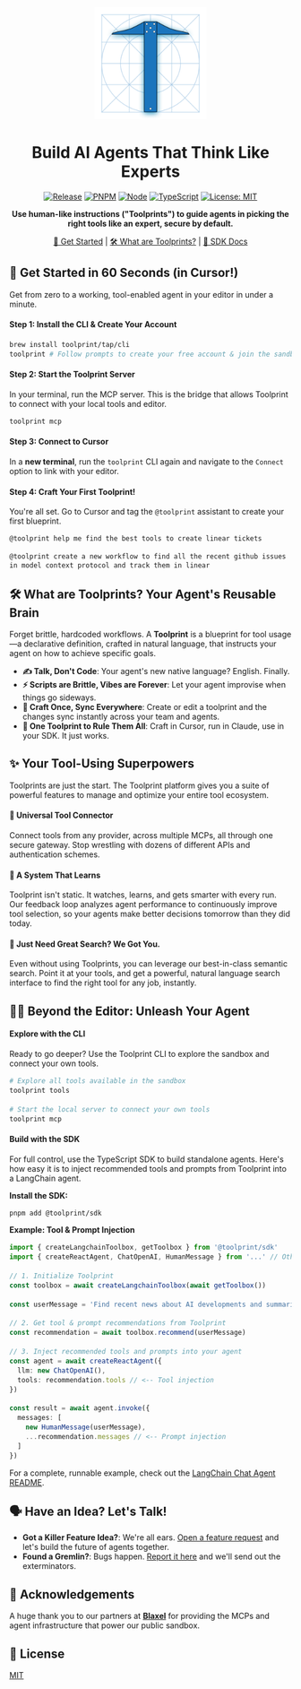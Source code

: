 <div align="center">
  <img src="../../assets/toolprint.png" alt="Toolprint Logo" width="200"/>

# Build AI Agents That Think Like Experts

[![Release](https://img.shields.io/github/v/release/toolprint/sdk-ts)](https://github.com/toolprint/sdk-ts/releases/latest)
[![PNPM](https://img.shields.io/badge/pnpm-v10.4.1-orange)](https://pnpm.io)
[![Node](https://img.shields.io/badge/node-%3E%3D22.14.0-brightgreen)](https://nodejs.org)
[![TypeScript](https://img.shields.io/badge/typescript-5.x-blue)](https://www.typescriptlang.org)
[![License: MIT](https://img.shields.io/badge/License-MIT-yellow.svg)](LICENSE)

**Use human-like instructions ("Toolprints") to guide agents in picking the right tools like an expert, secure by default.**

[🚀 Get Started](#-get-started-in-60-seconds-in-cursor) | [🛠️ What are Toolprints?](#-what-are-toolprints-your-agents-reusable-brain) | [📖 SDK Docs](docs/apiSpec.md)

</div>

## 🚀 Get Started in 60 Seconds (in Cursor!)

Get from zero to a working, tool-enabled agent in your editor in under a minute.

#### Step 1: Install the CLI & Create Your Account

```bash
brew install toolprint/tap/cli
toolprint # Follow prompts to create your free account & join the sandbox
```

#### Step 2: Start the Toolprint Server

In your terminal, run the MCP server. This is the bridge that allows Toolprint to connect with your local tools and editor.

```bash
toolprint mcp
```

#### Step 3: Connect to Cursor

In a **new terminal**, run the `toolprint` CLI again and navigate to the `Connect` option to link with your editor.

#### Step 4: Craft Your First Toolprint!

You're all set. Go to Cursor and tag the `@toolprint` assistant to create your first blueprint.

```
@toolprint help me find the best tools to create linear tickets

@toolprint create a new workflow to find all the recent github issues in model context protocol and track them in linear
```

## 🛠️ What are Toolprints? Your Agent's Reusable Brain

Forget brittle, hardcoded workflows. A **Toolprint** is a blueprint for tool usage—a declarative definition, crafted in natural language, that instructs your agent on how to achieve specific goals.

- **✍️ Talk, Don't Code**: Your agent's new native language? English. Finally.
- **⚡ Scripts are Brittle, Vibes are Forever**: Let your agent improvise when things go sideways.
- **🔄 Craft Once, Sync Everywhere**: Create or edit a toolprint and the changes sync instantly across your team and agents.
- **🔗 One Toolprint to Rule Them All**: Craft in Cursor, run in Claude, use in your SDK. It just works.

## ✨ Your Tool-Using Superpowers

Toolprints are just the start. The Toolprint platform gives you a suite of powerful features to manage and optimize your entire tool ecosystem.

#### 🔌 Universal Tool Connector

Connect tools from any provider, across multiple MCPs, all through one secure gateway. Stop wrestling with dozens of different APIs and authentication schemes.

#### 🧠 A System That Learns

Toolprint isn't static. It watches, learns, and gets smarter with every run. Our feedback loop analyzes agent performance to continuously improve tool selection, so your agents make better decisions tomorrow than they did today.

#### 🎯 Just Need Great Search? We Got You.

Even without using Toolprints, you can leverage our best-in-class semantic search. Point it at your tools, and get a powerful, natural language search interface to find the right tool for any job, instantly.

## 🧑‍💻 Beyond the Editor: Unleash Your Agent

#### Explore with the CLI

Ready to go deeper? Use the Toolprint CLI to explore the sandbox and connect your own tools.

```bash
# Explore all tools available in the sandbox
toolprint tools

# Start the local server to connect your own tools
toolprint mcp
```

#### Build with the SDK

For full control, use the TypeScript SDK to build standalone agents. Here's how easy it is to inject recommended tools and prompts from Toolprint into a LangChain agent.

**Install the SDK:**

```bash
pnpm add @toolprint/sdk
```

**Example: Tool & Prompt Injection**

```typescript
import { createLangchainToolbox, getToolbox } from '@toolprint/sdk'
import { createReactAgent, ChatOpenAI, HumanMessage } from '...' // Other LangChain imports

// 1. Initialize Toolprint
const toolbox = await createLangchainToolbox(await getToolbox())

const userMessage = 'Find recent news about AI developments and summarize them.'

// 2. Get tool & prompt recommendations from Toolprint
const recommendation = await toolbox.recommend(userMessage)

// 3. Inject recommended tools and prompts into your agent
const agent = await createReactAgent({
  llm: new ChatOpenAI(),
  tools: recommendation.tools // <-- Tool injection
})

const result = await agent.invoke({
  messages: [
    new HumanMessage(userMessage),
    ...recommendation.messages // <-- Prompt injection
  ]
})
```

For a complete, runnable example, check out the [LangChain Chat Agent README](../../apps/examples/langchain/chat-agent/README.md).

## 🗣️ Have an Idea? Let's Talk!

- **Got a Killer Feature Idea?**: We're all ears. [Open a feature request](https://github.com/toolprint/sdk-ts/issues/new?template=feature_request.yml) and let's build the future of agents together.
- **Found a Gremlin?**: Bugs happen. [Report it here](https://github.com/toolprint/sdk-ts/issues/new?template=bug_report.yml) and we'll send out the exterminators.

## 🙏 Acknowledgements

A huge thank you to our partners at **[Blaxel](https://blaxel.ai)** for providing the MCPs and agent infrastructure that power our public sandbox.

## 📝 License

[MIT](LICENSE)
